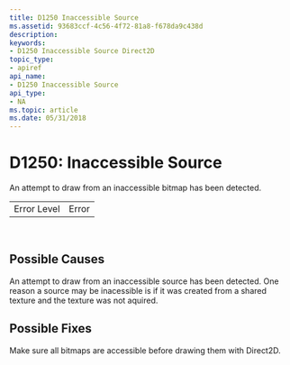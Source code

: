 ```yaml
---
title: D1250 Inaccessible Source
ms.assetid: 93683ccf-4c56-4f72-81a8-f678da9c438d
description: 
keywords:
- D1250 Inaccessible Source Direct2D
topic_type:
- apiref
api_name:
- D1250 Inaccessible Source
api_type:
- NA
ms.topic: article
ms.date: 05/31/2018
---
```


# D1250: Inaccessible Source

An attempt to draw from an inaccessible bitmap has been detected.



|             |       |
|-------------|-------|
| Error Level | Error |



 

## Possible Causes

An attempt to draw from an inaccessible source has been detected. One reason a source may be inacessible is if it was created from a shared texture and the texture was not aquired.

## Possible Fixes

Make sure all bitmaps are accessible before drawing them with Direct2D.

 

 




